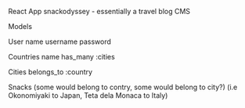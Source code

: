 React App snackodyssey - essentially a travel blog CMS

Models

User
name 
username
password

Countries
name
has_many :cities


Cities
belongs_to :country


Snacks
(some would belong to contry, some would belong to city?)
(i.e Okonomiyaki to Japan, Teta dela Monaca to Italy)




